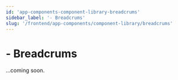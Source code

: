 ```yaml
---
id: 'app-components-component-library-breadcrums'
sidebar_label: '- Breadcrums'
slug: '/frontend/app-components/component-library/breadcrums'
---
```


# - Breadcrums

...coming soon.
